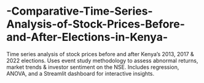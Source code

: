 # -Comparative-Time-Series-Analysis-of-Stock-Prices-Before-and-After-Elections-in-Kenya-
Time series analysis of stock prices before and after Kenya’s 2013, 2017 &amp; 2022 elections. Uses event study methodology to assess abnormal returns, market trends &amp; investor sentiment on the NSE. Includes regression, ANOVA, and a Streamlit dashboard for interactive insights.
